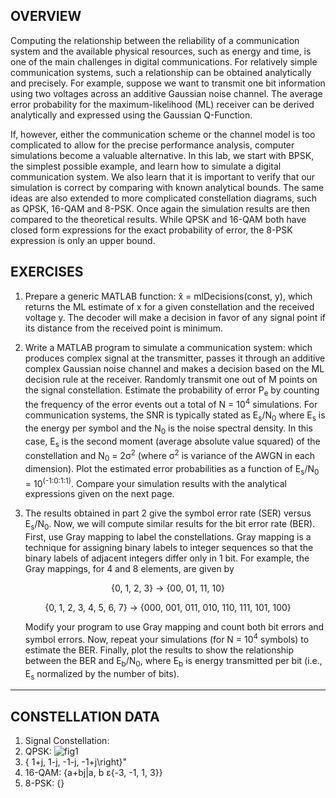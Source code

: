 ## OVERVIEW

Computing the relationship between the reliability of a communication system and the available
physical resources, such as energy and time, is one of the main challenges in digital communications.
For relatively simple communication systems, such a relationship can be obtained analytically and
precisely. For example, suppose we want to transmit one bit information using two voltages across
an additive Gaussian noise channel. The average error probability for the maximum-likelihood
(ML) receiver can be derived analytically and expressed using the Gaussian Q-Function.

If, however, either the communication scheme or the channel model is too complicated to
allow for the precise performance analysis, computer simulations become a valuable alternative. In
this lab, we start with BPSK, the simplest possible example, and learn how to simulate a digital
communication system. We also learn that it is important to verify that our simulation is correct by
comparing with known analytical bounds. The same ideas are also extended to more complicated
constellation diagrams, such as QPSK, 16-QAM and 8-PSK. Once again the simulation results
are then compared to the theoretical results. While QPSK and 16-QAM both have closed form
expressions for the exact probability of error, the 8-PSK expression is only an upper bound.

## EXERCISES

1. Prepare a generic MATLAB function: x̂ = mlDecisions(const, y), which returns the ML
estimate of x for a given constellation and the received voltage y. The decoder will make a
decision in favor of any signal point if its distance from the received point is minimum.

2. Write a MATLAB program to simulate a communication system: which produces complex
signal at the transmitter, passes it through an additive complex Gaussian noise channel and
makes a decision based on the ML decision rule at the receiver. Randomly transmit one out
of M points on the signal constellation. Estimate the probability of error P<sub>e</sub> by counting the
frequency of the error events out a total of N = 10<sup>4</sup> simulations. For communication systems,
the SNR is typically stated as E<sub>s</sub>/N<sub>0</sub> where E<sub>s</sub> is the energy per symbol and the N<sub>0</sub> is the
noise spectral density. In this case, E<sub>s</sub> is the second moment (average absolute value squared)
of the constellation and N<sub>0</sub> = 2σ<sup>2</sup> (where σ<sup>2</sup> is variance of the AWGN in each dimension).
Plot the estimated error probabilities as a function of E<sub>s</sub>/N<sub>0</sub> = 10<sup>(-1:0:1:1)</sup>. Compare your
simulation results with the analytical expressions given on the next page.

3. The results obtained in part 2 give the symbol error rate (SER) versus E<sub>s</sub>/N<sub>0</sub>. Now, we will
compute similar results for the bit error rate (BER). First, use Gray mapping to label the
constellations. Gray mapping is a technique for assigning binary labels to integer sequences
so that the binary labels of adjacent integers differ only in 1 bit. For example, the Gray
mappings, for 4 and 8 elements, are given by

<p align="center">{0, 1, 2, 3} → {00, 01, 11, 10}</p>

<p align="center">{0, 1, 2, 3, 4, 5, 6, 7} → {000, 001, 011, 010, 110, 111, 101, 100}</p>

<ul>
Modify your program to use Gray mapping and count both bit errors and symbol errors. Now, repeat your simulations (for N = 10<sup>4</sup> symbols) to estimate the BER. Finally, plot the results to show the relationship between the BER and E<sub>b</sub>/N<sub>0</sub>, where E<sub>b</sub> is energy transmitted per bit (i.e., E<sub>s</sub> normalized by the number of bits).
</ul>

---
## CONSTELLATION DATA

1. Signal Constellation:
  1. QPSK: ![fig1](https://latex.codecogs.com/png.image?\dpi{110}\bg{white}\left\{&space;1&plus;j,&space;1-j,&space;-1-j,&space;-1&plus;j\right\})
  2. { 1+j, 1-j, -1-j, -1+j\right\}"
  3. 16-QAM: {a+bj|a, b ε{-3, -1, 1, 3}}
  4. 8-PSK: {}
